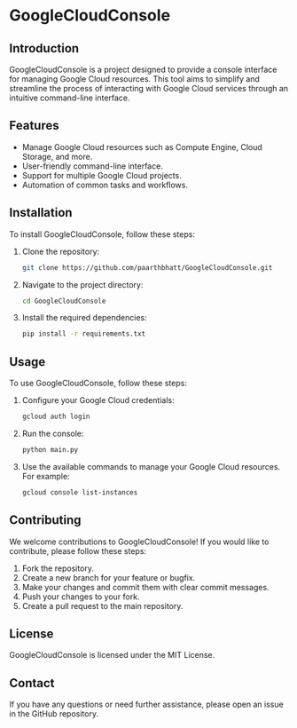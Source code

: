 
# GoogleCloudConsole

## Introduction
GoogleCloudConsole is a project designed to provide a console interface for managing Google Cloud resources. This tool aims to simplify and streamline the process of interacting with Google Cloud services through an intuitive command-line interface.

## Features
- Manage Google Cloud resources such as Compute Engine, Cloud Storage, and more.
- User-friendly command-line interface.
- Support for multiple Google Cloud projects.
- Automation of common tasks and workflows.

## Installation
To install GoogleCloudConsole, follow these steps:

1. Clone the repository:
    ```sh
    git clone https://github.com/paarthbhatt/GoogleCloudConsole.git
    ```
2. Navigate to the project directory:
    ```sh
    cd GoogleCloudConsole
    ```
3. Install the required dependencies:
    ```sh
    pip install -r requirements.txt
    ```

## Usage
To use GoogleCloudConsole, follow these steps:

1. Configure your Google Cloud credentials:
    ```sh
    gcloud auth login
    ```
2. Run the console:
    ```sh
    python main.py
    ```
3. Use the available commands to manage your Google Cloud resources. For example:
    ```sh
    gcloud console list-instances
    ```

## Contributing
We welcome contributions to GoogleCloudConsole! If you would like to contribute, please follow these steps:

1. Fork the repository.
2. Create a new branch for your feature or bugfix.
3. Make your changes and commit them with clear commit messages.
4. Push your changes to your fork.
5. Create a pull request to the main repository.

## License
GoogleCloudConsole is licensed under the MIT License.

## Contact
If you have any questions or need further assistance, please open an issue in the GitHub repository.
